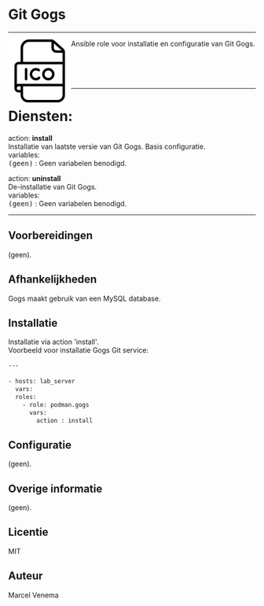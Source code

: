 # Git Gogs

***

<img src="media/icon_gogs.png" align="left" height="128" width="128" />
Ansible role voor installatie en configuratie van Git Gogs.<br/>
<br/>
<br/>
<br/>
<br/>

***

# Diensten:

action: **install**<br/>
Installatie van laatste versie van Git Gogs. Basis configuratie.<br/>
variables:<br/>
<kbd>(geen)</kbd> : Geen variabelen benodigd.<br/>


action: **uninstall**<br/>
De-installatie van Git Gogs.<br/>
variables:<br/>
<kbd>(geen)</kbd> : Geen variabelen benodigd.<br/>


***


## Voorbereidingen
(geen).<br/>


## Afhankelijkheden
Gogs maakt gebruik van een MySQL database.<br/>


## Installatie
Installatie via action 'install'.<br/>
Voorbeeld voor installatie Gogs Git service:

```
---

- hosts: lab_server
  vars:
  roles:
    - role: podman.gogs
      vars:
        action : install

```


## Configuratie
(geen).<br/>


## Overige informatie
(geen).<br/>


## Licentie
MIT


## Auteur
Marcel Venema
